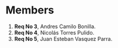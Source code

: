 <!-- GROUP MEMBERS -->
# Members

1. **Req No 3**, Andres Camilo Bonilla.
1. **Req No 4**, Nicolás Torres Pulido.
1. **Req No 5**, Juan Esteban Vasquez Parra.